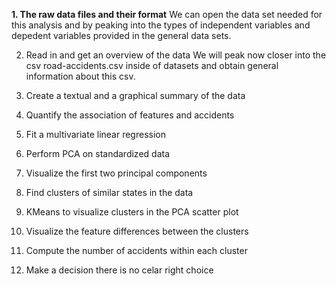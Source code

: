 **1. The raw data files and their format**
We can open the data set needed for this analysis and by peaking into the types of independent variables and depedent variables provided in the general data sets. 

2. Read in and get an overview of the data
We will peak now closer into the csv road-accidents.csv inside of datasets and obtain general information about this csv.

3. Create a textual and a graphical summary of the data

4. Quantify the association of features and accidents

5. Fit a multivariate linear regression

6. Perform PCA on standardized data

7. Visualize the first two principal components

8. Find clusters of similar states in the data

9. KMeans to visualize clusters in the PCA scatter plot

10. Visualize the feature differences between the clusters

11. Compute the number of accidents within each cluster

12. Make a decision there is no celar right choice
